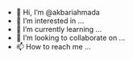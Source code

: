 - 👋 Hi, I’m @akbariahmada
- 👀 I’m interested in ...
- 🌱 I’m currently learning ...
- 💞️ I’m looking to collaborate on ...
- 📫 How to reach me ...

<!---
akbariahmada/akbariahmada is a ✨ special ✨ repository because its `README.md` (this file) appears on your GitHub profile.
You can click the Preview link to take a look at your changes.
--->

